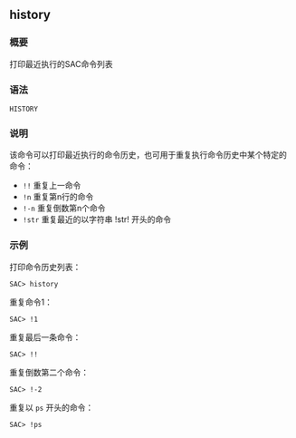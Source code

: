 ## history

### 概要

打印最近执行的SAC命令列表

### 语法

``` {.bash}
HISTORY
```

### 说明

该命令可以打印最近执行的命令历史，也可用于重复执行命令历史中某个特定的
命令：

-   `!!` 重复上一命令
-   `!n` 重复第n行的命令
-   `!-n` 重复倒数第n个命令
-   `!str` 重复最近的以字符串 !str! 开头的命令

### 示例

打印命令历史列表：

``` {.bash}
SAC> history
```

重复命令1：

``` {.bash}
SAC> !1
```

重复最后一条命令：

``` {.bash}
SAC> !!
```

重复倒数第二个命令：

``` {.bash}
SAC> !-2
```

重复以 `ps` 开头的命令：

``` {.bash}
SAC> !ps
```
